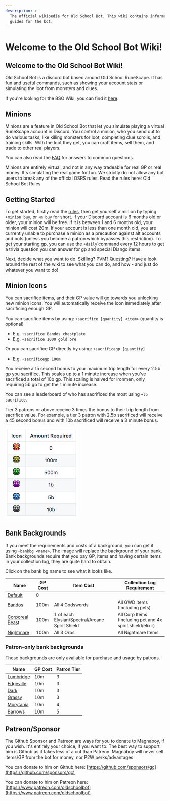 ```yaml
---
description: >-
  The official wikipedia for Old School Bot. This wiki contains information and
  guides for the bot.
---
```


# Welcome to the Old School Bot Wiki!

## Welcome to the Old School Bot Wiki!

Old School Bot is a discord bot based around Old School RuneScape. It has fun and useful commands, such as showing your account stats or simulating the loot from monsters and clues.

If you're looking for the BSO Wiki, you can find it [here](https://bso-wiki.oldschool.gg).

## Minions

Minions are a feature in Old School Bot that let you simulate playing a virtual RuneScape account in Discord. You control a minion, who you send out to do various tasks, like killing monsters for loot, completing clue scrolls, and training skills. With the loot they get, you can craft items, sell them, and trade to other real players.

You can also read the [FAQ](getting-started/faq.md) for answers to common questions.

Minions are entirely virtual, and not in any way tradeable for real GP or real money. It's simulating the real game for fun. We strictly do not allow any bot users to break any of the official OSRS rules. Read the rules here: Old School Bot Rules

## Getting Started

To get started, firstly read the [rules](getting-started/rules.md), then get yourself a minion by typing `+minion buy`, or `+m buy` for short. If your Discord account is 6 months old or older, your minion will be free. If it is between 1 and 6 months old, your minion will cost 20m. If your account is less than one month old, you are currently unable to purchase a minion as a precaution against alt accounts and bots (unless you become a patron which bypasses this restriction). To get your starting gp, you can use the `+daily`'command every 12 hours to get a trivia question you can answer for gp and special Diango items.

Next, decide what you want to do. Skilling? PVM? Questing? Have a look around the rest of the wiki to see what you can do, and how - and just do whatever you want to do!

## Minion Icons

You can sacrifice items, and their GP value will go towards you unlocking new minion icons. You will automatically receive the icon immediately after sacrificing enough GP.

You can sacrifice items by using: `+sacrifice [quantity] <item>` (quantity is optional)

* E.g. `+sacrifice Bandos chestplate`
* E.g. `+sacrifice 1000 gold ore`

Or you can sacrifice GP directly by using: `+sacrificegp [quantity]`

* E.g. `+sacrificegp 100m`

You receive a 15 second bonus to your maximum trip length for every 2.5b gp you sacrifice. This scales up to a 1 minute increase when you've sacrificed a total of 10b gp. This scaling is halved for ironmen, only requiring 5b gp to get the 1 minute increase.

You can see a leaderboard of who has sacrificed the most using `+lb sacrifice`.

Tier 3 patrons or above receive 3 times the bonus to their trip length from sacrifice value. For example, a tier 3 patron with 2.5b sacrificed will receive a 45 second bonus and with 10b sacrificed will receive a 3 minute bonus.

![](<.gitbook/assets/image (5).png>)

## Bank Backgrounds

If you meet the requirements and costs of a background, you can get it using `+bankbg <name>`. The image will replace the background of your bank. Bank backgrounds require that you pay GP, items and having certain items in your collection log, they are quite hard to obtain.

Click on the bank bg name to see what it looks like.

| Name                                                                                                                                           | GP Cost | Item Cost                                       | Collection Log Requirement                                 |
| ---------------------------------------------------------------------------------------------------------------------------------------------- | ------- | ----------------------------------------------- | ---------------------------------------------------------- |
| [Default](https://raw.githubusercontent.com/oldschoolgg/oldschoolbot/master/src/lib/resources/images/bank\_backgrounds/1.jpg?raw=true)         | 0       |                                                 |                                                            |
| [Bandos](https://raw.githubusercontent.com/oldschoolgg/oldschoolbot/master/src/lib/resources/images/bank\_backgrounds/7.jpg?raw=true)          | 100m    | All 4 Godswords                                 | All GWD Items (Including pets)                             |
| [Corporeal Beast](https://raw.githubusercontent.com/oldschoolgg/oldschoolbot/master/src/lib/resources/images/bank\_backgrounds/8.jpg?raw=true) | 100m    | 1 of each Elysian/Spectral/Arcane Spirit Shield | All Corp Items (Including pet and 4x spirit shield/elixir) |
| [Nightmare](https://raw.githubusercontent.com/oldschoolgg/oldschoolbot/master/src/lib/resources/images/bank\_backgrounds/10.jpg)               | 100m    | All 3 Orbs                                      | All Nightmare Items                                        |

### Patron-only bank backgrounds

These backgrounds are only available for purchase and usage by patrons.

| Name                                                                                                                             | GP Cost | Patron Tier |
| -------------------------------------------------------------------------------------------------------------------------------- | ------- | ----------- |
| [Lumbridge](https://raw.githubusercontent.com/oldschoolgg/oldschoolbot/master/src/lib/resources/images/bank\_backgrounds/3.jpg)  | 10m     | 3           |
| [Edgeville](https://raw.githubusercontent.com/oldschoolgg/oldschoolbot/master/src/lib/resources/images/bank\_backgrounds/5.jpg)  | 10m     | 3           |
| [Dark](https://raw.githubusercontent.com/oldschoolgg/oldschoolbot/master/src/lib/resources/images/bank\_backgrounds/11.jpg)      | 10m     | 3           |
| [Grassy](https://raw.githubusercontent.com/oldschoolgg/oldschoolbot/master/src/lib/resources/images/bank\_backgrounds/13.jpg)    | 10m     | 3           |
| [Morytania](https://raw.githubusercontent.com/oldschoolgg/oldschoolbot/master/src/lib/resources/images/bank\_backgrounds/12.jpg) | 10m     | 4           |
| [Barrows](https://raw.githubusercontent.com/oldschoolgg/oldschoolbot/master/src/lib/resources/images/bank\_backgrounds/6.jpg)    | 10m     | 5           |

## Patreon/Sponsor

The Github Sponsor and Patreon are ways for you to donate to Magnaboy, if you wish. It's entirely your choice, if you want to. The best way to support him is Github as it takes less of a cut than Patreon. Magnaboy will never sell items/GP from the bot for money, nor P2W perks/advantages.

You can donate to him on Github here: [https://github.com/sponsors/gc](https://github.com/sponsors/gc)

You can donate to him on Patreon here: [https://www.patreon.com/oldschoolbot](https://www.patreon.com/oldschoolbot)
